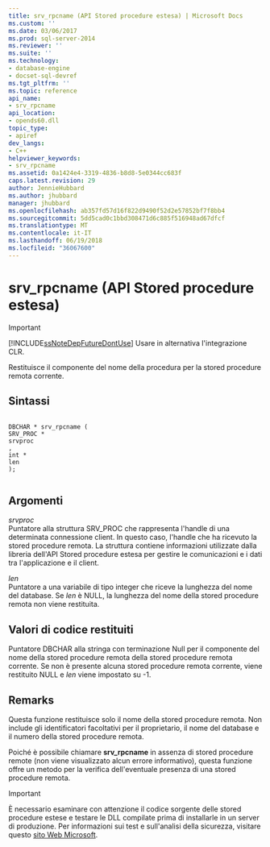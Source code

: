 ```yaml
---
title: srv_rpcname (API Stored procedure estesa) | Microsoft Docs
ms.custom: ''
ms.date: 03/06/2017
ms.prod: sql-server-2014
ms.reviewer: ''
ms.suite: ''
ms.technology:
- database-engine
- docset-sql-devref
ms.tgt_pltfrm: ''
ms.topic: reference
api_name:
- srv_rpcname
api_location:
- opends60.dll
topic_type:
- apiref
dev_langs:
- C++
helpviewer_keywords:
- srv_rpcname
ms.assetid: 0a1424e4-3319-4836-b8d8-5e0344cc683f
caps.latest.revision: 29
author: JennieHubbard
ms.author: jhubbard
manager: jhubbard
ms.openlocfilehash: ab357fd57d16f822d9490f52d2e57852bf7f8bb4
ms.sourcegitcommit: 5dd5cad0c1bbd308471d6c885f516948ad67dfcf
ms.translationtype: MT
ms.contentlocale: it-IT
ms.lasthandoff: 06/19/2018
ms.locfileid: "36067600"
---
```

# <a name="srvrpcname-extended-stored-procedure-api"></a>srv_rpcname (API Stored procedure estesa)
    
> [!IMPORTANT]  
>  [!INCLUDE[ssNoteDepFutureDontUse](../../includes/ssnotedepfuturedontuse-md.md)] Usare in alternativa l'integrazione CLR.  
  
 Restituisce il componente del nome della procedura per la stored procedure remota corrente.  
  
## <a name="syntax"></a>Sintassi  
  
```  
  
DBCHAR * srv_rpcname (  
SRV_PROC *  
srvproc  
,  
int *  
len   
);  
  
```  
  
## <a name="arguments"></a>Argomenti  
 *srvproc*  
 Puntatore alla struttura SRV_PROC che rappresenta l'handle di una determinata connessione client. In questo caso, l'handle che ha ricevuto la stored procedure remota. La struttura contiene informazioni utilizzate dalla libreria dell'API Stored procedure estesa per gestire le comunicazioni e i dati tra l'applicazione e il client.  
  
 *len*  
 Puntatore a una variabile di tipo integer che riceve la lunghezza del nome del database. Se *len* è NULL, la lunghezza del nome della stored procedure remota non viene restituita.  
  
## <a name="returns"></a>Valori di codice restituiti  
 Puntatore DBCHAR alla stringa con terminazione Null per il componente del nome della stored procedure remota della stored procedure remota corrente. Se non è presente alcuna stored procedure remota corrente, viene restituito NULL e *len* viene impostato su -1.  
  
## <a name="remarks"></a>Remarks  
 Questa funzione restituisce solo il nome della stored procedure remota. Non include gli identificatori facoltativi per il proprietario, il nome del database e il numero della stored procedure remota.  
  
 Poiché è possibile chiamare **srv_rpcname** in assenza di stored procedure remote (non viene visualizzato alcun errore informativo), questa funzione offre un metodo per la verifica dell'eventuale presenza di una stored procedure remota.  
  
> [!IMPORTANT]  
>  È necessario esaminare con attenzione il codice sorgente delle stored procedure estese e testare le DLL compilate prima di installarle in un server di produzione. Per informazioni sui test e sull'analisi della sicurezza, visitare questo [sito Web Microsoft](http://go.microsoft.com/fwlink/?LinkID=54761&amp;clcid=0x409http://msdn.microsoft.com/security/).  
  
  